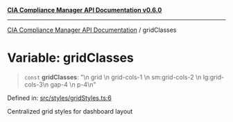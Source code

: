[**CIA Compliance Manager API Documentation v0.6.0**](../README.md)

***

[CIA Compliance Manager API Documentation](../globals.md) / gridClasses

# Variable: gridClasses

> `const` **gridClasses**: "\n  grid \n  grid-cols-1 \n  sm:grid-cols-2 \n  lg:grid-cols-3\n  gap-4 \n  p-4\n"

Defined in: [src/styles/gridStyles.ts:6](https://github.com/Hack23/cia-compliance-manager/blob/main/src/styles/gridStyles.ts#L6)

Centralized grid styles for dashboard layout
